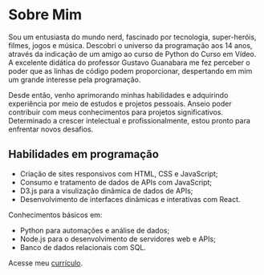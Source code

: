 # Sobre Mim

Sou um entusiasta do mundo nerd, fascinado por tecnologia, super-heróis, filmes, jogos e música. Descobri o universo da programação aos 14 anos, através da indicação de um amigo ao curso de Python do Curso em Vídeo. A excelente didática do professor Gustavo Guanabara me fez perceber o poder que as linhas de código podem proporcionar, despertando em mim um grande interesse pela programação.

Desde então, venho aprimorando minhas habilidades e adquirindo experiência por meio de estudos e projetos pessoais. Anseio poder contribuir com meus conhecimentos para projetos significativos. Determinado a crescer intelectual e profissionalmente, estou pronto para enfrentar novos desafios.

## Habilidades em programação

- Criação de sites responsivos com HTML, CSS e JavaScript;
- Consumo e tratamento de dados de APIs com JavaScript;
- D3.js para a visulização dinâmica de dados de APIs;
- Desenvolvimento de interfaces dinâmicas e interativas com React.

Conhecimentos básicos em:

- Python para automações e análise de dados;
- Node.js para o desenvolvimento de servidores web e APIs;
- Banco de dados relacionais com SQL.

Acesse meu [currículo](https://www.canva.com/design/DAGLZwtZH38/DEbr4pPgY3E4E5VfdOaY0w/edit?utm_content=DAGLZwtZH38&utm_campaign=designshare&utm_medium=link2&utm_source=sharebutton).
